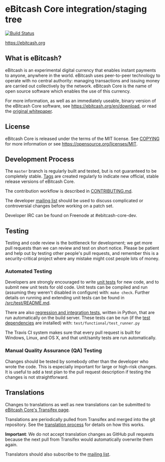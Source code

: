 eBitcash Core integration/staging tree
=====================================

[![Build Status](https://travis-ci.org/ebitcash/ebitcash.svg?branch=master)](https://travis-ci.org/ebitcash/ebitcash)

https://ebitcash.org

What is eBitcash?
----------------

eBitcash is an experimental digital currency that enables instant payments to
anyone, anywhere in the world. eBitcash uses peer-to-peer technology to operate
with no central authority: managing transactions and issuing money are carried
out collectively by the network. eBitcash Core is the name of open source
software which enables the use of this currency.

For more information, as well as an immediately useable, binary version of
the eBitcash Core software, see https://ebitcash.org/en/download, or read the
[original whitepaper](https://ebitcash.org/ebitcash.pdf).

License
-------

eBitcash Core is released under the terms of the MIT license. See [COPYING](COPYING) for more
information or see https://opensource.org/licenses/MIT.

Development Process
-------------------

The `master` branch is regularly built and tested, but is not guaranteed to be
completely stable. [Tags](https://github.com/ebitcash/ebitcash/tags) are created
regularly to indicate new official, stable release versions of eBitcash Core.

The contribution workflow is described in [CONTRIBUTING.md](CONTRIBUTING.md).

The developer [mailing list](https://lists.linuxfoundation.org/mailman/listinfo/ebitcash-dev)
should be used to discuss complicated or controversial changes before working
on a patch set.

Developer IRC can be found on Freenode at #ebitcash-core-dev.

Testing
-------

Testing and code review is the bottleneck for development; we get more pull
requests than we can review and test on short notice. Please be patient and help out by testing
other people's pull requests, and remember this is a security-critical project where any mistake might cost people
lots of money.

### Automated Testing

Developers are strongly encouraged to write [unit tests](src/test/README.md) for new code, and to
submit new unit tests for old code. Unit tests can be compiled and run
(assuming they weren't disabled in configure) with: `make check`. Further details on running
and extending unit tests can be found in [/src/test/README.md](/src/test/README.md).

There are also [regression and integration tests](/test), written
in Python, that are run automatically on the build server.
These tests can be run (if the [test dependencies](/test) are installed) with: `test/functional/test_runner.py`

The Travis CI system makes sure that every pull request is built for Windows, Linux, and OS X, and that unit/sanity tests are run automatically.

### Manual Quality Assurance (QA) Testing

Changes should be tested by somebody other than the developer who wrote the
code. This is especially important for large or high-risk changes. It is useful
to add a test plan to the pull request description if testing the changes is
not straightforward.

Translations
------------

Changes to translations as well as new translations can be submitted to
[eBitcash Core's Transifex page](https://www.transifex.com/projects/p/ebitcash/).

Translations are periodically pulled from Transifex and merged into the git repository. See the
[translation process](doc/translation_process.md) for details on how this works.

**Important**: We do not accept translation changes as GitHub pull requests because the next
pull from Transifex would automatically overwrite them again.

Translators should also subscribe to the [mailing list](https://groups.google.com/forum/#!forum/ebitcash-translators).
